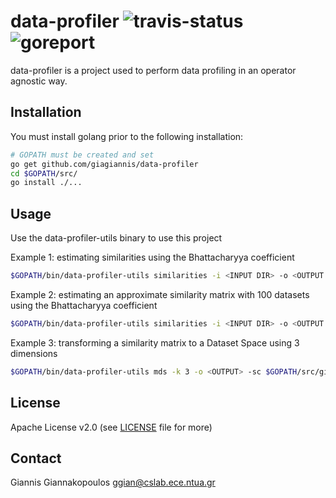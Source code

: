data-profiler ![travis-status](https://travis-ci.org/giagiannis/data-profiler.svg?branch=master) ![goreport](https://goreportcard.com/badge/github.com/giagiannis/data-profiler)
=============
data-profiler is a project used to perform data profiling in an operator agnostic way.

Installation
------------
You must install golang prior to the following installation:
```bash
# GOPATH must be created and set
go get github.com/giagiannis/data-profiler
cd $GOPATH/src/
go install ./...
```

Usage
-----
Use the data-profiler-utils binary to use this project

Example 1: estimating similarities using the Bhattacharyya coefficient
```bash
$GOPATH/bin/data-profiler-utils similarities -i <INPUT DIR> -o <OUTPUT FILE> -l <LOG FILE> -opt tree.scale=0.5
```

Example 2: estimating an approximate similarity matrix with 100 datasets using the Bhattacharyya coefficient
```bash
$GOPATH/bin/data-profiler-utils similarities -i <INPUT DIR> -o <OUTPUT FILE> -l <LOG FILE> -opt tree.scale=0.5 -p APRX,count=100
```

Example 3: transforming a similarity matrix to a Dataset Space using 3 dimensions
```bash
$GOPATH/bin/data-profiler-utils mds -k 3 -o <OUTPUT> -sc $GOPATH/src/github.com/giagiannis/data-profiler/_rscripts/mdscaling.R -sim <SIMILARITY MATRIX>
```


License
-------
Apache License v2.0 (see [LICENSE](LICENSE) file for more)


Contact
-------
Giannis Giannakopoulos ggian@cslab.ece.ntua.gr
